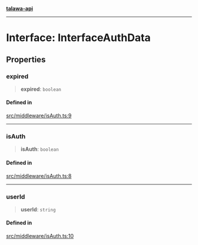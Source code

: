[**talawa-api**](../../../README.md)

***

# Interface: InterfaceAuthData

## Properties

### expired

> **expired**: `boolean`

#### Defined in

[src/middleware/isAuth.ts:9](https://github.com/Suyash878/talawa-api/blob/095e6964ce2a06c1c30d1acf81b6162203f1db91/src/middleware/isAuth.ts#L9)

***

### isAuth

> **isAuth**: `boolean`

#### Defined in

[src/middleware/isAuth.ts:8](https://github.com/Suyash878/talawa-api/blob/095e6964ce2a06c1c30d1acf81b6162203f1db91/src/middleware/isAuth.ts#L8)

***

### userId

> **userId**: `string`

#### Defined in

[src/middleware/isAuth.ts:10](https://github.com/Suyash878/talawa-api/blob/095e6964ce2a06c1c30d1acf81b6162203f1db91/src/middleware/isAuth.ts#L10)
